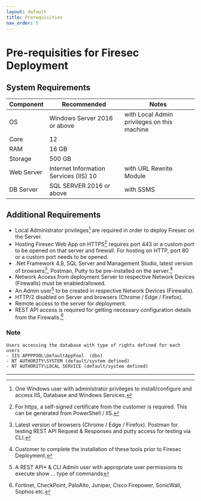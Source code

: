 ```yaml
---
layout: default
title: Prerequisities
nav_order: 5
---
```


# [](#header-1) Pre-requisities for Firesec Deployment

## System Requirements

|Component    |Recommended    | Notes  |
|---|---|---|
| OS  |Windows Server 2016 or above  | with Local Admin privileges on this machine  |
| Core   |12   |   |
| RAM   | 16 GB  |   |
| Storage   | 500 GB   |   |
| Web Server  | Internet Information Services (IIS) 10  |with URL Rewrite Module   |
| DB Server  |SQL SERVER 2016 or above| with SSMS  |

## Additional Requirements
 
-	Local Administrator privileges[^1] are required in order to deploy Firesec on the Server.
-	Hosting Firesec Web App on HTTPS[^2] requires port 443 or a custom port to be opened on that server and firewall. For hosting on HTTP, port 80 or a custom port needs to be opened.
-	.Net Framework 4.8, SQL Server and Management Studio, latest version of browsers[^3], Postman, Putty to be pre-installed on the server.[^4]
- Network Access from deployment Server to respective Network Devices (Firewalls) must be enabled/allowed.
- An Admin user[^5] to be created in respective Network Devices (Firewalls).
- HTTP/2 disabled on Server and browsers (Chrome / Edge / Firefox).
- Remote access to the server for deployment.
- REST API access is required for getting necessary configuration details from the Firewalls.[^6]

[^1]: One Windows user with administrator privileges to install/configure and access IIS, Database and Windows Services.
[^2]:	For https, a self-signed certificate from the customer is required. This can be generated from PowerShell / IIS.
[^3]: Latest version of browsers (Chrome / Edge / Firefox). Postman for testing REST API Request & Responses and putty access for testing via CLI.
[^4]: Customer to complete the installation of these tools prior to Firesec Deployment.
[^5]: A REST API* & CLI Admin user with appropriate user permissions to execute show … type of commands
[^6]: Fortinet, CheckPoint, PaloAlto, Juniper, Cisco Firepower, SonicWall, Sophos etc.

### Note
```
Users accessing the database with type of rights defined for each users
- IIS APPPPOOL\DefaultAppPool  (dbo)
- NT AUTHORITY\SYSTEM (default/system defined)
- NT AUTHORITY\LOCAL SERVICE (default/system defined)
```
* * *
